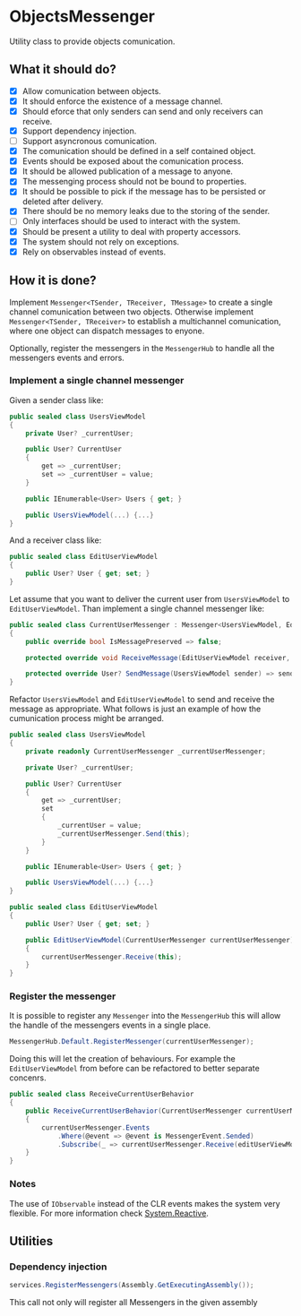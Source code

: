 # ObjectsMessenger
Utility class to provide objects comunication.

## What it should do?
- [x] Allow comunication between objects.
- [x] It should enforce the existence of a message channel.
- [x] Should eforce that only senders can send and only receivers can receive.
- [x] Support dependency injection.
- [ ] Support asyncronous comunication. 
- [x] The comunication should be defined in a self contained object. 
- [x] Events should be exposed about the comunication process.
- [x] It should be allowed publication of a message to anyone. 
- [x] The messenging process should not be bound to properties. 
- [x] It should be possible to pick if the message has to be persisted or deleted after delivery. 
- [x] There should be no memory leaks due to the storing of the sender. 
- [ ] Only interfaces should be used to interact with the system. 
- [x] Should be present a utility to deal with property accessors.
- [x] The system should not rely on exceptions.
- [x] Rely on observables instead of events.
 
## How it is done?
Implement `Messenger<TSender, TReceiver, TMessage>` to create a single channel comunication between two objects. Otherwise implement `Messenger<TSender, TReceiver>` to establish a multichannel comunication, where one object can dispatch messages to enyone.

Optionally, register the messengers in the `MessengerHub` to handle all the messengers events and errors.

### Implement a single channel messenger
Given a sender class like:
```csharp
public sealed class UsersViewModel
{
    private User? _currentUser;

    public User? CurrentUser
    {
        get => _currentUser;
        set => _currentUser = value;
    }

    public IEnumerable<User> Users { get; }

    public UsersViewModel(...) {...}
}
```

And a receiver class like:
```csharp
public sealed class EditUserViewModel
{
    public User? User { get; set; }
}
```

Let assume that you want to deliver the current user from `UsersViewModel` to `EditUserViewModel`. Than implement a single channel messenger like:
```csharp
public sealed class CurrentUserMessenger : Messenger<UsersViewModel, EditUserViewModel, User?>
{
    public override bool IsMessagePreserved => false;

    protected override void ReceiveMessage(EditUserViewModel receiver, User? message) => receiver.User = message;

    protected override User? SendMessage(UsersViewModel sender) => sender.CurrentUser; 
}
```

Refactor `UsersViewModel` and `EditUserViewModel` to send and receive the message as appropriate. What follows is just an example of how the cumunication process might be arranged.
```csharp
public sealed class UsersViewModel
{
    private readonly CurrentUserMessenger _currentUserMessenger;

    private User? _currentUser;

    public User? CurrentUser
    {
        get => _currentUser;
        set
        {
            _currentUser = value;
            _currentUserMessenger.Send(this);
        }
    }

    public IEnumerable<User> Users { get; }

    public UsersViewModel(...) {...}
}

public sealed class EditUserViewModel
{
    public User? User { get; set; }

    public EditUserViewModel(CurrentUserMessenger currentUserMessenger)
    {
        currentUserMessenger.Receive(this);
    }
}
```

### Register the messenger
It is possible to register any `Messenger` into the `MessengerHub` this will allow the handle of the messengers events in a single place.

```csharp
MessengerHub.Default.RegisterMessenger(currentUserMessenger);
```

Doing this will let the creation of behaviours. For example the `EditUserViewModel` from before can be refactored to better separate concenrs.

```csharp
public sealed class ReceiveCurrentUserBehavior
{
    public ReceiveCurrentUserBehavior(CurrentUserMessenger currentUserMessenger, EditUserViewModel editUserViewModel)
    {
        currentUserMessenger.Events
            .Where(@event => @event is MessengerEvent.Sended)           
            .Subscribe(_ => currentUserMessenger.Receive(editUserViewModel)); 
    }
}
```

### Notes
The use of `IObservable` instead of the CLR events makes the system very flexible. For more information check [System.Reactive](https://github.com/dotnet/reactive).

## Utilities

### Dependency injection
```csharp
services.RegisterMessengers(Assembly.GetExecutingAssembly());
```
This call not only will register all Messengers in the given assembly